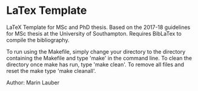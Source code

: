# LaTex Template

LaTeX Template for MSc and PhD thesis. Based on the 2017-18 guidelines for MSc thesis at the University of Southampton.
Requires BibLaTex to compile the bibliography.

To run using the Makefile, simply change your directory to the directory containing the Makefile and type 'make' in the command line. To clean the directory once make has run, type 'make clean'. To remove all files and reset the make type 'make cleanall'.

Author: Marin Lauber
